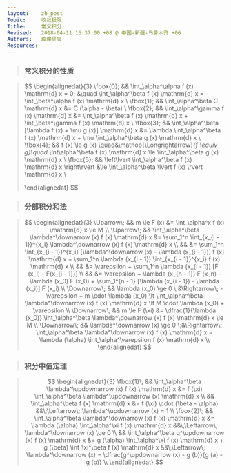 ```yaml
---
layout:    zh_post
Topic:     收敛极限
Title:     常义积分
Revised:   2018-04-11 16:37:00 +08 @ 中国-新疆-乌鲁木齐 +06
Authors:   璀璨星辰
Resources:
---
```


> ### 常义积分的性质

> $$
> \begin{alignedat}{3}
> \fbox{0}\; &&                    \int_\alpha^\alpha f (x) \mathrm{d} x = 0; &\quad \int_\alpha^\beta f (x) \mathrm{d} x = - \int_\beta^\alpha f (x) \mathrm{d} x \\
> \fbox{1}\; &&                              \int_\alpha^\beta C \mathrm{d} x &= C (\alpha - \beta) \\
> \fbox{2}\; &&                         \int_\alpha^\gamma f (x) \mathrm{d} x &= \int_\alpha^\beta f (x) \mathrm{d} x + \int_\beta^\gamma f (x) \mathrm{d} x \\
> \fbox{3}\; &&    \int_\alpha^\beta [\lambda f (x) + \mu g (x)] \mathrm{d} x &= \lambda \int_\alpha^\beta f (x) \mathrm{d} x + \mu \int_\alpha^\beta g (x) \mathrm{d} x \\
> \fbox{4}\; &&                                          f (x) \le g (x) \quad&\mathop{\Longrightarrow}_{f \equiv g}\quad \int_\alpha^\beta f (x) \mathrm{d} x \le \int_\alpha^\beta g (x) \mathrm{d} x \\
> \fbox{5}\; && \left\lvert \int_\alpha^\beta f (x) \mathrm{d} x \right\rvert &\le \int_\alpha^\beta \lvert f (x) \rvert \mathrm{d} x \\
>
> \end{alignedat}
> $$
>

> ### 分部积分和法

> $$
> \begin{alignedat}{3}
> \Uparrow\;   &&                                                 m \le F (x) &= \int_\alpha^x f (x) \mathrm{d} x \le M \\
> \Uparrow\;   && \int_\alpha^\beta \lambda^\downarrow (x) f (x) \mathrm{d} x &= \sum_1^n \int_{x_{i - 1}}^{x_i} \lambda^\downarrow (x) f (x) \mathrm{d} x \\
>              &&                                                             &= \sum_1^n \int_{x_{i - 1}}^{x_i} [\lambda^\downarrow (x) - \lambda (x_{i - 1})] f (x) \mathrm{d} x + \sum_1^n \lambda (x_{i - 1}) \int_{x_{i - 1}}^{x_i} f (x) \mathrm{d} x \\
>              &&                                                             &= \varepsilon + \sum_1^n \lambda (x_{i - 1}) [F (x_i) - F(x_{i - 1})] \\
>              &&                                                             &= \varepsilon + \lambda (x_{n - 1}) F (x_n) - \lambda (x_0) F (x_0) + \sum_1^{n - 1} [\lambda (x_{i - 1}) - \lambda (x_i)] F (x_i) \\
> \Downarrow\; &&                                       \lambda (x_0) \ge 0 \;&\Rightarrow\; -\varepsilon + m \cdot \lambda (x_0) \lt \int_\alpha^\beta \lambda^\downarrow (x) f (x) \mathrm{d} x \lt M \cdot \lambda (x_0) + \varepsilon \\
> \Downarrow\; &&                                               m \le F (\xi) &= \dfrac{1}{\lambda (x_0)} \int_\alpha^\beta \lambda^\downarrow (x) f (x) \mathrm{d} x \le M \\
> \Downarrow\; &&                              \lambda^\downarrow (x) \ge 0 \;&\Rightarrow\; \int_\alpha^\beta \lambda^\downarrow (x) f (x) \mathrm{d} x = \lambda (\alpha) \int_\alpha^\varepsilon f (x) \mathrm{d} x \\  
> \end{alignedat}
> $$
>

> ### 积分中值定理

> $$
> \begin{alignedat}{3}
> \fbox{1}\; && \int_\alpha^\beta \lambda^\updownarrow (x) f (x) \mathrm{d} x &= f (\xi) \int_\alpha^\beta \lambda^\updownarrow (x) \mathrm{d} x \\
>            &&                          \int_\alpha^\beta f (x) \mathrm{d} x &= f (\xi) \cdot (\beta - \alpha)                                                              &&\;\Leftarrow\; \lambda^\updownarrow (x) = 1 \\
> \fbox{2}\; &&   \int_\alpha^\beta \lambda^\downarrow (x) f (x) \mathrm{d} x &= \lambda (\alpha) \int_\alpha^\xi f (x) \mathrm{d} x                                         &&\;\Leftarrow\; \lambda^\downarrow (x) \ge 0 \\
>            &&       \int_\alpha^\beta g^\updownarrow (x) f (x) \mathrm{d} x &= g (\alpha) \int_\alpha^\xi f (x) \mathrm{d} x + g (\beta) \int_\xi^\beta f (x) \mathrm{d} x &&\;\Leftarrow\; \lambda^\downarrow (x) = \dfrac{g^\updownarrow (x) - g (b)}{g (a) - g (b)} \\
> \end{alignedat}
> $$
>

